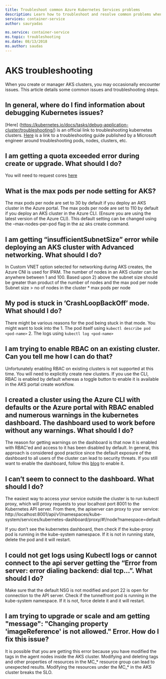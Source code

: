 ```yaml
---
title: Troubleshoot common Azure Kubernetes Services problems
description: Learn how to troubleshoot and resolve common problems when using Azure Kubernetes Service (AKS)
services: container-service
author: sauryadas

ms.service: container-service
ms.topic: troubleshooting
ms.date: 08/13/2018
ms.author: saudas
---
```



# AKS troubleshooting
When you create or manager AKS clusters, you may occasionally encounter issues. This article details some common issues and troubleshooting steps.

## In general, where do I find information about debugging Kubernetes issues?

[Here] (https://kubernetes.io/docs/tasks/debug-application-cluster/troubleshooting/) is an official link to troubleshooting kubernetes clusters.
[Here](https://github.com/feiskyer/kubernetes-handbook/blob/master/en/troubleshooting/index.md) is a link to a troubleshooting guide published by a Microsoft engineer around troubleshooting pods, nodes, clusters, etc.

## I am getting a quota exceeded error during create or upgrade. What should I do? 

You will need to request cores [here](https://docs.microsoft.com/en-us/azure/azure-supportability/resource-manager-core-quotas-request)

## What is the max pods per node setting for AKS?

The max pods per node are set to 30 by default if you deploy an AKS cluster in the Azure portal.
The max pods per node are set to 110 by default if you deploy an AKS cluster in the Azure CLI. (Ensure you are using the latest version of the Azure CLI). This default setting can be changed using the –max-nodes-per-pod flag in the az aks create command.

## I am getting  “insufficientSubnetSize” error while deploying an AKS cluster with Advanced networking. What should I do?

In Custom VNET option selected for networking during AKS creates, the Azure CNI is used for IPAM. The number of nodes in an AKS cluster can be anywhere between 1 and 100. Based upon 2) above the subnet size should be greater than product of the number of nodes and the max pod per node 
Subnet size > no of nodes in the cluster * max pods per node

## My pod is stuck in ‘CrashLoopBackOff’ mode. What should I do?

There might be various reasons for the pod being stuck in that mode. You might want to look into the 
    1. The pod itself using `kubectl describe pod <pod-name>`
    2. The logs using  `kubectl log <pod-name>`

## I am trying to enable RBAC on an existing cluster. Can you tell me how I can do that?

Unfortunately enabling RBAC on existing clusters is not supported at this time. You will need to explicitly create new clusters. If you use the CLI, RBAC is enabled by default whereas a toggle button to enable it is available in the AKS portal create workflow.

## I created a cluster using the Azure CLI with defaults or the Azure portal with RBAC enabled and numerous warnings in the kubernetes dashboard. The dashboard used to work before without any warnings. What should I do?

The reason for getting warnings on the dashboard is that now it is enabled with RBAC'ed and access to it has been disabled by default. In general, 
this approach is considered good practice since the default exposure of the dashboard to all users of the cluster can lead to security 
threats. If you still want to enable the dashboard, follow this [blog](https://pascalnaber.wordpress.com/2018/06/17/access-dashboard-on-aks-with-rbac-enabled/)
to enable it.

## I can’t seem to connect to the dashboard. What should I do?

The easiest way to access your service outside the cluster is to run kubectl proxy, which will proxy requests to your localhost port 8001 to the Kubernetes API server. From there, the apiserver can proxy to your service:
http://localhost:8001/api/v1/namespaces/kube-system/services/kubernetes-dashboard/proxy/#!/node?namespace=default

If you don’t see the kubernetes dashboard, then check if the kube-proxy pod is running in the kube-system namespace. If it is not in running state, delete the pod and it will restart.

## I could not get logs using Kubectl logs or cannot connect to the api server getting the “Error from server: error dialing backend: dial tcp…”. What should I do?

Make sure that the default NSG is not modified and port 22 is open for connection to the API server. Check if the tunnelfront pod is running in the kube-system namespace. If it is not, force delete it and it will restart.

## I am trying to upgrade or scale and am getting "message": "Changing property 'imageReference' is not allowed." Error.  How do I fix this issue?

It is possible that you are getting this error because you have modified the tags in the agent nodes inside the AKS cluster. Modifying and deleting tags and other properties of resources in the MC_* resource group can lead to unexpected results. Modifying the resources under the MC_* in the AKS cluster breaks the SLO.


